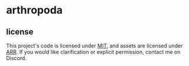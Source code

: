 # arthropoda

## license
This project's code is licensed under [MIT](LICENSE), and assets are licensed under [ARR](LICENSE_ASSETS). If you would like clarification or explicit permission, contact me on Discord.
